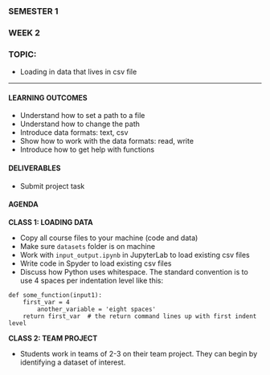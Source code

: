 ### SEMESTER 1
### WEEK 2
### TOPIC: 
- Loading in data that lives in csv file

---  

#### LEARNING OUTCOMES
- Understand how to set a path to a file
- Understand how to change the path
- Introduce data formats: text, csv
- Show how to work with the data formats: read, write
- Introduce how to get help with functions

#### DELIVERABLES
- Submit project task

#### AGENDA

**CLASS 1: LOADING DATA**
- Copy all course files to your machine (code and data)
- Make sure `datasets` folder is on machine
- Work with `input_output.ipynb` in JupyterLab to load existing csv files
- Write code in Spyder to load existing csv files
- Discuss how Python uses whitespace. The standard convention is to use 4 spaces per indentation level like this:

```
def some_function(input1):  
    first_var = 4  
        another_variable = 'eight spaces'  
    return first_var  # the return command lines up with first indent level  
```

**CLASS 2: TEAM PROJECT**
- Students work in teams of 2-3 on their team project. They can begin by identifying a dataset of interest.
